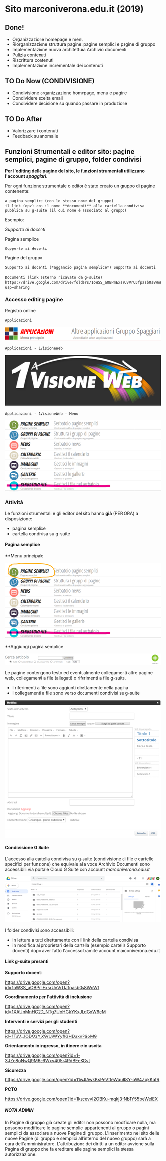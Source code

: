 # Sito marconiverona.edu.it (2019)

## Done!

*	Organizzazione homepage e menu
*	Riorganizzazione struttura pagine: pagine semplici e pagine di gruppo
*	Implementazione nuova architettura Archivio documenti
*	Pulizia contenuti
*	Riscrittura contenuti
*	Implementazione incrementale dei contenuti

## TO Do Now (CONDIVISIONE)

*	Condivisione organizzazione homepage, menu e pagine
* 	Condividere scelta email
*	Condividere decisione su quando passare in produzione

## TO Do After

*	Valorizzare i contenuti
*	Feedback su anomalie 

## Funzioni Strumentali e editor sito: pagine semplici, pagine di gruppo, folder condivisi 

**Per l'editing delle pagine del sito, le funzioni strumentali utilizzano l'account *spaggiari*.**

Per ogni funzione strumentale o editor è stato creato un gruppo di pagine contenente:

	a pagina semplice (con lo stesso nome del gruppo)
	il link (opz) con il nome **documenti** alla cartella condivisa pubblica su g-suite (il cui nome è associato al gruppo)
	
Esempio:

*Supporto ai docenti*

Pagina semplice

	Supporto ai docenti
	
Pagine del gruppo

	Supporto ai docenti (*aggancio pagina semplice*) Supporto ai docenti 
		
	Documenti (link esterno ricavato da g-suite) https://drive.google.com/drive/folders/1oWSS_aOBPmExsrUvVrUJfpasb0s8WoW1?usp=sharing


### Accesso editing pagine

Registro online

	Applicazioni

![testo alt](../images/applicazioni.png "Applicazioni ")

	Applicazioni - 1VisioneWeb

![testo alt](../images/1visioneweb.png "1a VisioneWeb")

	Applicazioni - 1VisioneWeb - Menu
	
![testo alt](../images/menu_editor.png "Menu Editor")

### Attività

Le funzioni strumentali e gli editor del sito hanno **già** (PER ORA) a disposizione:

*	pagina semplice
*	cartella condivisa su g-suite 

#### Pagina semplice

**Menu principale

![testo alt](../images/pagine_semplici.png "Pagine semplici")

**Aggiungi pagina semplice

![testo alt](../images/pagine_semplici_nuovo.png "Nuova")

Le pagine contengono testo ed eventualmente collegamenti altre pagine web, collegamenti a file (allegati) o riferimenti a file g-suite.

*	I riferimenti a file sono aggiunti direttamente nella pagina 
*	I collegamenti a file sono verso documenti condivisi su g-suite

![testo alt](../images/crea_pagina_semplice.png "Crea pagina semplice")
 
#### Condivisione G Suite

L'accesso alla cartella condivisa su g-suite (condivisione di file e cartelle specifici per funzione) che equivale alla voce Archivio Documenti sono accessibili via portale Cloud G Suite con account *marconiverona.edu.it*

![testo alt](../images/cartella_condivisa_gsuite.png "Cartella condivisa G Suite ")

I folder condivisi sono accessibili:

*	in lettura a tutti direttamente con il link della cartella condivisa 
*	in modifica ai proprietari della cartella (esempio cartella Supporto docenti) dopo aver fatto l'accesso tramite account marconiverona.edu.it


#### Link g-suite presenti
 
**Supporto docenti**

https://drive.google.com/open?id=1oWSS_aOBPmExsrUvVrUJfpasb0s8WoW1

**Coordinamento per l'attività di inclusione**

https://drive.google.com/open?id=1XAUnMnHC2D_NTg7UoHGkYKxJLdGxW6cM

**Interventi e servizi per gli studenti**

https://drive.google.com/open?id=1TaV_JODOzYjX9rUjWYyflGHDaxnPSoM9

**Orientamento in ingresso, in itinere e in uscita**

https://drive.google.com/open?id=1-3JZe8oNwQ9M6e6Wxv405r4RdBEeKGvt

**Sicurezza**

https://drive.google.com/open?id=11wJlAwkKsPeVfteWquR8Y-oW4ZqkKatR

**PCTO**

https://drive.google.com/open?id=1kscevvI2OBKu-mqkj3-Nb1Y55beWelEX

##### NOTA ADMIN

In Pagine di gruppo già create gli editor non possono modificare nulla, ma possono modificare le pagine semplici appartenenti al gruppo o pagini semplici da associare a nuove Pagine di gruppo. 
L'inserimento nel sito delle nuove Pagine (di gruppo e semplici all'interno del nuovo gruppo) sarà a cura dell'amministratore.
L'attribuzione dei diritti a un editor avviene sulla Pagina di gruppo che fa ereditare alle pagine semplici la stessa autorizzazione.


